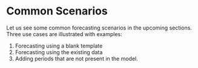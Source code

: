 # Common Scenarios

Let us see some common forecasting scenarios in the upcoming sections. Three use cases are illustrated with examples:

1. Forecasting using a blank template
2. Forecasting using the existing data
3. Adding periods that are not present in the model.
